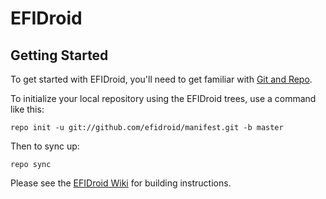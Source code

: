 EFIDroid
===========

Getting Started
---------------

To get started with EFIDroid, you'll need to get
familiar with [Git and Repo](http://source.android.com/source/using-repo.html).

To initialize your local repository using the EFIDroid trees, use a command like this:

    repo init -u git://github.com/efidroid/manifest.git -b master

Then to sync up:

    repo sync

Please see the [EFIDroid Wiki](https://github.com/efidroid/projectmanagement/wiki/%5BEFIDroid%5D-Build-system) for building instructions.
